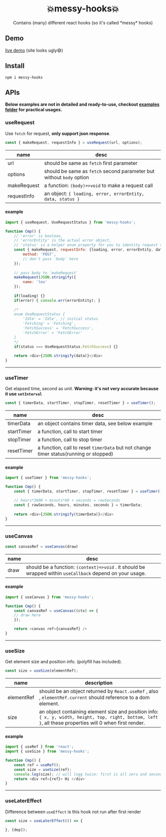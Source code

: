 <h1  align="center">💥messy-hooks💥</h1>
<div  align="center">Contains (many) different react hooks (so it's called *messy* hooks)</div>

## Demo

[live demo](https://xhmm.github.io/messy-hooks/) (site looks ugly😅)

## Install

`npm i messy-hooks`

## APIs

**Below examples are not in detailed and ready-to-use, checkout [examples folder](https://github.com/XHMM/messy-hooks/tree/master/examples) for practical usages.**



### useRequest

Use `fetch` for request, **only support json response**.

```js
const { makeRequest, requestInfo } = useRequest(url, options);
```

| name        | desc                                                         |
| ----------- | ------------------------------------------------------------ |
| url         | should be same as `fetch` first parameter                    |
| options     | should be same as `fetch` second parameter but without `body` option |
| makeRequest | a function:  `(body)=>void`  to make a request call          |
| requestInfo | an object: `{ loading, error, errorEntity, data, status }`   |

#### example

```js
import { useRequest, UseRequestStatus } from 'messy-hooks';

function Cmp() {
    // 'error' is boolean,
    // 'errorEntity' is the actual error object,
    // 'status' is a helper enum property for you to identity request status.
    const { makeRequest, requestInfo: {loading, error, errorEntity, data, status} } = useRequest("http://xxx.com", {
        method: 'POST',
        // don't pass `body` here
    });
    
    // pass body to `makeRequest`
    makeRequest(JSON.stringify({
        name: 'leo'
    });
    
    if(loading) {}
    if(error) { console.err(errorEntity); }
    
    /*
    enum UseRequestStatus {
  		'Idle' = 'Idle', // initial status
  		'Fetching' = 'Fetching',
  		'FetchSuccess' = 'FetchSuccess',
  		'FetchError' = 'FetchError'
    }
    */
    if(status === UseRequestStatus.FetchSuccess) {}
    
    return <div>{JSON.stringify(data)}</div>
}
```

------

### useTimer

Get elapsed time, second as unit. **Warning: it's not very accurate because it use `setInterval`**

```js
const { timerData, startTimer, stopTimer, resetTimer } = useTimer();
```

| name       | desc                                                         |
| ---------- | ------------------------------------------------------------ |
| timerData  | an object contains timer data, see below example             |
| startTimer | a function, call to start timer                              |
| stopTimer  | a function, call to stop timer                               |
| resetTimer | a function, call to reset `timerData` but not change timer status(running or stopped) |

#### example

```js
import { useTimer } from 'messy-hooks';

function Cmp() {
    const { timerData, startTimer, stopTimer, resetTimer } = useTimer();

	// hours*3600 + minuts*60 + seconds = rawSeconds
	const { rawSeconds, hours, minutes, seconds } = timerData;
    
    return <div>{JSON.stringify(timerData)}</div>
}
```

------

### useCanvas

```js
const canvasRef = useCanvas(draw)
```

| name | desc                                                         |
| ---- | ------------------------------------------------------------ |
| draw | should be a function: `(context)=>void` . it should be wrapped within `useCallback` depend on your usage. |

#### example

```js
import { useCanvas } from 'messy-hooks';

function Cmp() {
    const canvasRef = useCanvas((ctx) => {
    // draw here
	});

	return <canvas ref={canvasRef} />
}
```

------

### useSize

Get element size and position info. (polyfill has included).

```js
const size = useSize(elementRef);		
```

| name       | description                                                  |
| ---------- | ------------------------------------------------------------ |
| elementRef | should be an object returned by `React.useRef` , also , `elementRef.current`  should reference to a dom element. |
| size       | an object containing element size and position info:  `{ x, y, width, height, top, right, bottom, left }`, all these properties will 0 when first render. |

#### example

```js
import { useRef } from 'react';
import { useSize } from 'messy-hooks';

function Cmp() {
    const ref = useRef();
    const size = useSize(ref);
    console.log(size); // will logg twice: first is all zero and second has actual value
    return <div ref={ref}> Hi </div>
}
```

------

### useLaterEffect

Difference between `useEffect` is this hook not run after first render

```js
const size = useLaterEffect(() => {
  
}, [dep]);		
```
